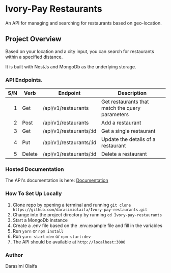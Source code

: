# Ivory-Pay Restaurants

An API for managing and searching for restaurants based on geo-location.

## Project Overview

Based on your location and a city input, you can search for restaurants within a specified distance.

It is built with NestJs and MongoDb as the underlying storage.

### API Endpoints.

S/N | Verb   | Endpoint                  | Description                                     |
---:| -------|---------------------------|-------------------------------------------------|
  1 | Get    | /api/v1/restaurants       | Get restaurants that match the query parameters |
  2 | Post   | /api/v1/restaurants       | Add a restaurant                                |
  3 | Get    | /api/v1/restaurants/:id   | Get a single restaurant                         |
  4 | Put    | /api/v1/restaurants/:id   | Update the details of a restaurant              |
  5 | Delete | /api/v1/restaurants/:id   | Delete a restaurant                             |


### Hosted Documentation

The API's documentation is here: [Documentation](https://documenter.getpostman.com/view/6100068/2s9YyvBfZ1#fc8991ac-7f2e-4113-a7e7-10ad0f7e5186)

### How To Set Up Locally

1. Clone repo by opening a terminal and running `git clone https://github.com/darasimiolaifa/Ivory-pay-restaurants.git`
2. Change into the project directory by running `cd Ivory-pay-restaurants`
3. Start a MongoDb instance
4. Create a .env file based on the .env.example file and fill in the variables
3. Run `yarn` or `npm install`
4. Run `yarn start:dev` or `npm start:dev`
5. The API should be available at `http://localhost:3000`

### Author

Darasimi Olaifa
